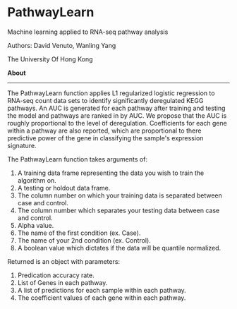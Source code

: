 # PathwayLearn
Machine learning applied to RNA-seq pathway analysis

Authors: David Venuto, Wanling Yang

The University Of Hong Kong

**About**
__ __
The PathwayLearn function applies L1 regularized logistic regression to RNA-seq count data sets to identify significantly deregulated KEGG pathways.  An AUC is generated for each pathway after training and testing the model and pathways are ranked in by AUC.  We propose that the AUC is roughly proportional to the level of deregulation.  Coefficients for each gene within a pathway are also reported, which are proportional to there predictive power of the gene in classifying the sample's expression signature.

The PathwayLearn function takes arguments of:

1.	A training data frame representing the data you wish to train the algorithm on.
2.	A testing or holdout data frame.
3.	The column number on which your training data is separated between case and control.
4.	The column number which separates your testing data between case and control.
5.	Alpha value.
6.	The name of the first condition (ex. Case).
7.	The name of your 2nd condition (ex. Control).
8.	A boolean value which dictates if the data will be quantile normalized.

Returned is an object with parameters:

1.	Predication accuracy rate.
2.	List of Genes in each pathway.
3.	A list of predictions for each sample within each pathway.
4.	The coefficient values of each gene within each pathway.
